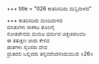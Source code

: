 +++
title = "026 ಕಾತರಿಸದಿರು ಮನ್ದಿವಾಳದ"

+++
ಕಾತರಿಸದಿರು ಮಂದಿವಾಳದ   
ಮಾತುಗಳು ಸಾಕಕಟ ತೊಲಗೈ  
ಸೋತಡೇನದು ಮನುಜ ಧರ್ಮದ ಚಿತ್ತಚಪಲವಲ  
ಈ ತತುಕ್ಷಣ ಜಾರು ಕೇಳಿದ  
ಡಾತಗಳು ಸೈರಿಸರು ದೇವ  
ವ್ರಾತದಲಿ ಬಲ್ಲಿದರು ತನ್ನವರೆಂದಳಿಂದುಮುಖಿ     ॥26॥